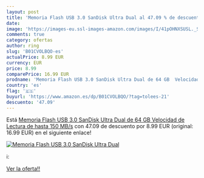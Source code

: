 ```yaml
---
layout: post
title: 'Memoria Flash USB 3.0 SanDisk Ultra Dual al 47.09 % de descuento'
date: 
image: 'https://images-eu.ssl-images-amazon.com/images/I/41pOHNXSUSL._SL200_.jpg'
comments: true
category: ofertas
author: ring
slug: 'B01CVOLBQO-es'
actualPrice: 8.99 EUR
currency: EUR
price: 8.99
comparePrice: 16.99 EUR
prodname: 'Memoria Flash USB 3.0 SanDisk Ultra Dual de 64 GB  Velocidad de Lectura de hasta 150 MB/s'
country: 'es'
flag: '🇪🇸'
buyurl: 'https://www.amazon.es/dp/B01CVOLBQO/?tag=tolees-21'
descuento: '47.09'
---
```


Está [Memoria Flash USB 3.0 SanDisk Ultra Dual de 64 GB  Velocidad de Lectura de hasta 150 MB/s](https://www.amazon.es/dp/B01CVOLBQO/?tag=tolees-21) con 47.09 de descuento por 8.99 EUR (original: 16.99 EUR) en el siguiente enlace!

[![Memoria Flash USB 3.0 SanDisk Ultra Dual](https://images-eu.ssl-images-amazon.com/images/I/41pOHNXSUSL._SL200_.jpg)](https://www.amazon.es/dp/B01CVOLBQO/?tag=tolees-21)

ℹ️:


[Ver la oferta!!](https://www.amazon.es/dp/B01CVOLBQO/?tag=tolees-21)
